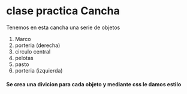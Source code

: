 # clase practica Cancha
Tenemos en esta cancha una serie de objetos
1. Marco
2. porteria (derecha)
3. circulo central
4. pelotas
5. pasto
6. porteria (izquierda)

#### Se crea una divicion para cada objeto y mediante css le damos estilo
